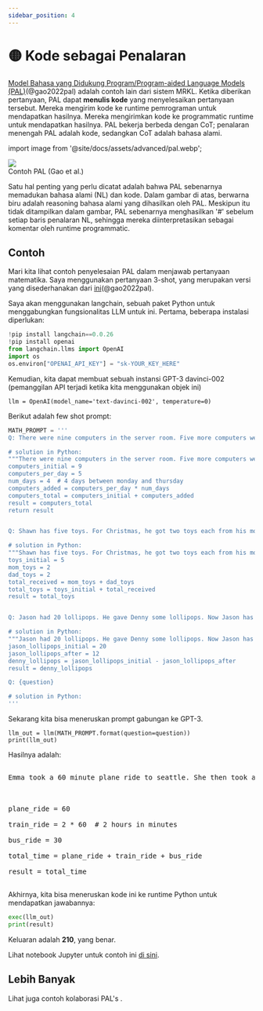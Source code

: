 ```yaml
---
sidebar_position: 4
---
```


# 🟡 Kode sebagai Penalaran

[Model Bahasa yang Didukung Program/Program-aided Language Models (PAL)](https://reasonwithpal.com)(@gao2022pal) adalah contoh lain dari sistem MRKL. Ketika diberikan pertanyaan, PAL dapat **menulis kode** yang menyelesaikan pertanyaan tersebut. Mereka mengirim kode ke runtime pemrograman untuk mendapatkan hasilnya. Mereka mengirimkan kode ke programmatic runtime untuk mendapatkan hasilnya. PAL bekerja berbeda dengan CoT; penalaran menengah PAL adalah kode, sedangkan CoT adalah bahasa alami.

import image from '@site/docs/assets/advanced/pal.webp';

<div style={{textAlign: 'center'}}>
  <img src={image} style={{width: "500px"}} />
</div>

<div style={{textAlign: 'center'}}>
Contoh PAL (Gao et al.)
</div>

Satu hal penting yang perlu dicatat adalah bahwa PAL sebenarnya memadukan bahasa alami (NL) dan kode. Dalam gambar di atas, berwarna biru adalah reasoning bahasa alami yang dihasilkan oleh PAL. Meskipun itu tidak ditampilkan dalam gambar, PAL sebenarnya menghasilkan '\#' sebelum setiap baris penalaran NL, sehingga mereka diinterpretasikan sebagai komentar oleh runtime programmatic.

## Contoh

Mari kita lihat contoh penyelesaian PAL dalam menjawab pertanyaan matematika. Saya menggunakan pertanyaan 3-shot, yang merupakan versi yang disederhanakan dari [ini](https://github.com/reasoning-machines/pal/blob/main/pal/prompt/math_prompts.py)(@gao2022pal).

Saya akan menggunakan langchain, sebuah paket Python untuk menggabungkan fungsionalitas LLM untuk ini. Pertama, beberapa instalasi diperlukan:

```python
!pip install langchain==0.0.26
!pip install openai
from langchain.llms import OpenAI
import os
os.environ["OPENAI_API_KEY"] = "sk-YOUR_KEY_HERE"
```

Kemudian, kita dapat membuat sebuah instansi GPT-3 davinci-002 (pemanggilan API terjadi ketika kita menggunakan objek ini)
```
llm = OpenAI(model_name='text-davinci-002', temperature=0)
```

Berikut adalah few shot prompt:

```python
MATH_PROMPT = '''
Q: There were nine computers in the server room. Five more computers were installed each day, from monday to thursday. How many computers are now in the server room?

# solution in Python:
"""There were nine computers in the server room. Five more computers were installed each day, from monday to thursday. How many computers are now in the server room?"""
computers_initial = 9
computers_per_day = 5
num_days = 4  # 4 days between monday and thursday
computers_added = computers_per_day * num_days
computers_total = computers_initial + computers_added
result = computers_total
return result


Q: Shawn has five toys. For Christmas, he got two toys each from his mom and dad. How many toys does he have now?

# solution in Python:
"""Shawn has five toys. For Christmas, he got two toys each from his mom and dad. How many toys does he have now?"""
toys_initial = 5
mom_toys = 2
dad_toys = 2
total_received = mom_toys + dad_toys
total_toys = toys_initial + total_received
result = total_toys


Q: Jason had 20 lollipops. He gave Denny some lollipops. Now Jason has 12 lollipops. How many lollipops did Jason give to Denny?

# solution in Python:
"""Jason had 20 lollipops. He gave Denny some lollipops. Now Jason has 12 lollipops. How many lollipops did Jason give to Denny?"""
jason_lollipops_initial = 20
jason_lollipops_after = 12
denny_lollipops = jason_lollipops_initial - jason_lollipops_after
result = denny_lollipops

Q: {question}

# solution in Python:
'''
```

Sekarang kita bisa meneruskan prompt gabungan ke GPT-3.

```
llm_out = llm(MATH_PROMPT.format(question=question))
print(llm_out)
```

Hasilnya adalah:

<pre>
<span className="bluegreen-highlight">
Emma took a 60 minute plane ride to seattle. She then took a 2 hour train ride to portland, and then a 30 minute bus ride to vancouver. How long did it take her to get to vancouver?<br/><br/>

plane_ride = 60<br/>
train_ride = 2 * 60  # 2 hours in minutes<br/>
bus_ride = 30<br/>
total_time = plane_ride + train_ride + bus_ride<br/>
result = total_time
</span>
</pre>

Akhirnya, kita bisa meneruskan kode ini ke runtime Python untuk mendapatkan jawabannya:

```python
exec(llm_out)
print(result)
```

Keluaran adalah **210**, yang benar.

Lihat notebook Jupyter untuk contoh ini [di sini](https://github.com/trigaten/Learn_Prompting/tree/main/docs/code_examples/PAL.ipynb).

## Lebih Banyak

Lihat juga contoh kolaborasi PAL's [](https://colab.research.google.com/drive/1u4_RsdI0E79PCMDdcPiJUzYhdnjoXeXc?usp=sharing#scrollTo=Ba0ycacK4i1V).
